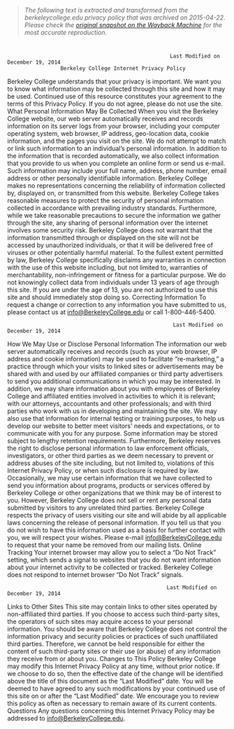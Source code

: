 > *The following text is extracted and transformed from the berkeleycollege.edu privacy policy that was archived on 2015-04-22. Please check the [original snapshot on the Wayback Machine](https://web.archive.org/web/20150422015755id_/http%3A//berkeleycollege.edu/files_bc/Berkeley_College_Internet_Privacy_Policy.pdf) for the most accurate reproduction.*

# 

                                                        Last Modified on December 19, 2014
                     Berkeley College Internet Privacy Policy
Berkeley College understands that your privacy is important. We want you to know what
information may be collected through this site and how it may be used. Continued use of this
resource constitutes your agreement to the terms of this Privacy Policy. If you do not agree,
please do not use the site.
What Personal Information May Be Collected
When you visit the Berkeley College website, our web server automatically receives and records
information on its server logs from your browser, including your computer operating system,
web browser, IP address, geo-location data, cookie information, and the pages you visit on the
site. We do not attempt to match or link such information to an individual’s personal
information.
In addition to the information that is recorded automatically, we also collect information that
you provide to us when you complete an online form or send us e-mail. Such information may
include your full name, address, phone number, email address or other personally identifiable
information. Berkeley College makes no representations concerning the reliability of
information collected by, displayed on, or transmitted from this website. Berkeley College
takes reasonable measures to protect the security of personal information collected in
accordance with prevailing industry standards. Furthermore, while we take reasonable
precautions to secure the information we gather through the site, any sharing of personal
information over the internet involves some security risk. Berkeley College does not warrant
that the information transmitted through or displayed on the site will not be accessed by
unauthorized individuals, or that it will be delivered free of viruses or other potentially harmful
material. To the fullest extent permitted by law, Berkeley College specifically disclaims any
warranties in connection with the use of this website including, but not limited to, warranties
of merchantability, non-infringement or fitness for a particular purpose.
We do not knowingly collect data from individuals under 13 years of age through this site. If
you are under the age of 13, you are not authorized to use this site and should immediately
stop doing so.
Correcting Information
To request a change or correction to any information you have submitted to us, please contact
us at info@BerkeleyCollege.edu or call 1-800-446-5400.


                                                         Last Modified on December 19, 2014
How We May Use or Disclose Personal Information
The information our web server automatically receives and records (such as your web browser,
IP address and cookie information) may be used to facilitate “re-marketing,” a practice through
which your visits to linked sites or advertisements may be shared with and used by our
affiliated companies or third party advertisers to send you additional communications in which
you may be interested. In addition, we may share information about you with employees of
Berkeley College and affiliated entities involved in activities to which it is relevant; with our
attorneys, accountants and other professionals; and with third parties who work with us in
developing and maintaining the site. We may also use that information for internal testing or
training purposes, to help us develop our website to better meet visitors' needs and
expectations, or to communicate with you for any purpose. Some information may be stored
subject to lengthy retention requirements.
Furthermore, Berkeley reserves the right to disclose personal information to law enforcement
officials, investigators, or other third parties as we deem necessary to prevent or address
abuses of the site including, but not limited to, violations of this Internet Privacy Policy, or when
such disclosure is required by law.
Occasionally, we may use certain information that we have collected to send you information
about programs, products or services offered by Berkeley College or other organizations that
we think may be of interest to you. However, Berkeley College does not sell or rent any
personal data submitted by visitors to any unrelated third parties.
Berkeley College respects the privacy of users visiting our site and will abide by all applicable
laws concerning the release of personal information. If you tell us that you do not wish to have
this information used as a basis for further contact with you, we will respect your wishes.
Please e-mail info@BerkeleyCollege.edu to request that your name be removed from our
mailing lists.
Online Tracking
Your internet browser may allow you to select a “Do Not Track” setting, which sends a signal to
websites that you do not want information about your internet activity to be collected or
tracked. Berkeley College does not respond to internet browser “Do Not Track” signals.


                                                       Last Modified on December 19, 2014
Links to Other Sites
This site may contain links to other sites operated by non-affiliated third parties. If you choose
to access such third-party sites, the operators of such sites may acquire access to your personal
information. You should be aware that Berkeley College does not control the information
privacy and security policies or practices of such unaffiliated third parties. Therefore, we
cannot be held responsible for either the content of such third-party sites or their use (or
abuse) of any information they receive from or about you.
Changes to This Policy
Berkeley College may modify this Internet Privacy Policy at any time, without prior notice. If we
choose to do so, then the effective date of the change will be identified above the title of this
document as the “Last Modified” date. You will be deemed to have agreed to any such
modifications by your continued use of this site on or after the “Last Modified” date. We
encourage you to review this policy as often as necessary to remain aware of its current
contents.
Questions
Any questions concerning this Internet Privacy Policy may be addressed to
info@BerkeleyCollege.edu.
